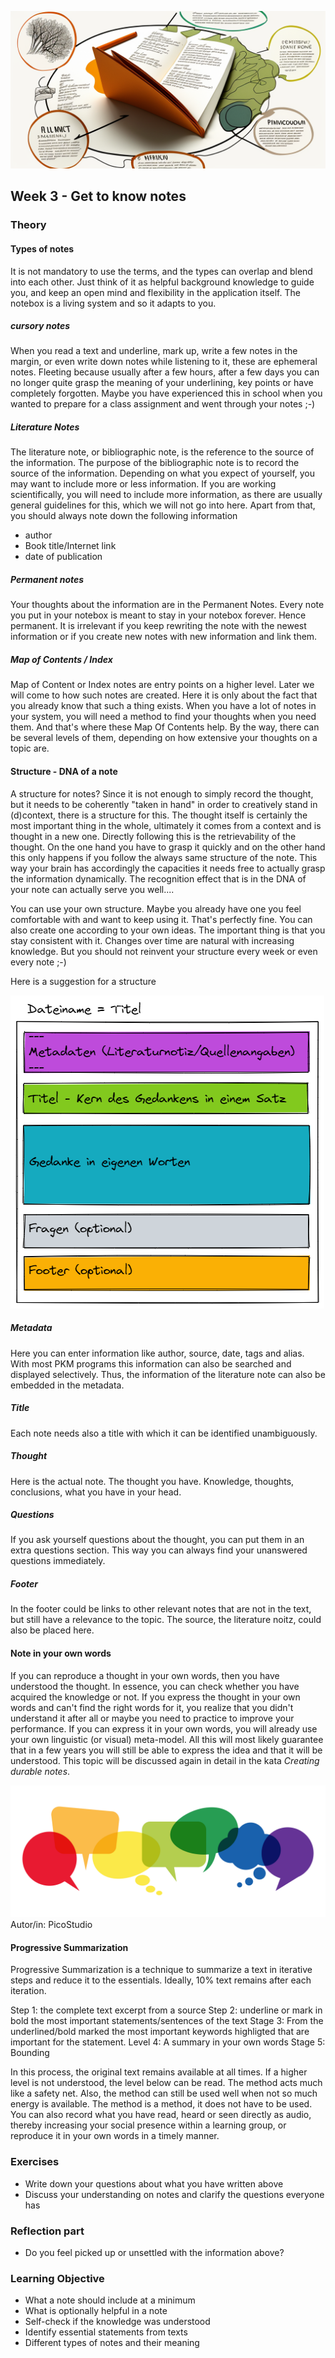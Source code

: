 ![Notizen kennenlernen](images/woche3.png)

## Week 3 - Get to know notes

### Theory

#### Types of notes
It is not mandatory to use the terms, and the types can overlap and blend into each other. Just think of it as helpful background knowledge to guide you, and keep an open mind and flexibility in the application itself. The notebox is a living system and so it adapts to you.

##### cursory notes
When you read a text and underline, mark up, write a few notes in the margin, or even write down notes while listening to it, these are ephemeral notes. Fleeting because usually after a few hours, after a few days you can no longer quite grasp the meaning of your underlining, key points or have completely forgotten. Maybe you have experienced this in school when you wanted to prepare for a class assignment and went through your notes ;-)

##### Literature Notes
The literature note, or bibliographic note, is the reference to the source of the information. The purpose of the bibliographic note is to record the source of the information. Depending on what you expect of yourself, you may want to include more or less information. If you are working scientifically, you will need to include more information, as there are usually general guidelines for this, which we will not go into here. Apart from that, you should always note down the following information
- author
- Book title/Internet link
- date of publication

##### Permanent notes
Your thoughts about the information are in the Permanent Notes. Every note you put in your notebox is meant to stay in your notebox forever. Hence permanent. It is irrelevant if you keep rewriting the note with the newest information or if you create new notes with new information and link them.

##### Map of Contents / Index
Map of Content or Index notes are entry points on a higher level. Later we will come to how such notes are created. Here it is only about the fact that you already know that such a thing exists. When you have a lot of notes in your system, you will need a method to find your thoughts when you need them. And that's where these Map Of Contents help. By the way, there can be several levels of them, depending on how extensive your thoughts on a topic are.



#### Structure - DNA of a note
A structure for notes? Since it is not enough to simply record the thought, but it needs to be coherently "taken in hand" in order to creatively stand in (d)context, there is a structure for this. The thought itself is certainly the most important thing in the whole, ultimately it comes from a context and is thought in a new one. Directly following this is the retrievability of the thought. On the one hand you have to grasp it quickly and on the other hand this only happens if you follow the always same structure of the note. This way your brain has accordingly the capacities it needs free to actually grasp the information dynamically. The recognition effect that is in the DNA of your note can actually serve you well....

You can use your own structure. Maybe you already have one you feel comfortable with and want to keep using it. That's perfectly fine. You can also create one according to your own ideas. The important thing is that you stay consistent with it. Changes over time are natural with increasing knowledge. But you should not reinvent your structure every week or even every note ;-)

Here is a suggestion for a structure

![DNA of a note](images/node-dna.png)

##### Metadata
Here you can enter information like author, source, date, tags and alias. With most PKM programs this information can also be searched and displayed selectively. Thus, the information of the literature note can also be embedded in the metadata.

##### Title
Each note needs also a title with which it can be identified unambiguously.

##### Thought
Here is the actual note. The thought you have. Knowledge, thoughts, conclusions, what you have in your head.

##### Questions
If you ask yourself questions about the thought, you can put them in an extra questions section. This way you can always find your unanswered questions immediately.


##### Footer
In the footer could be links to other relevant notes that are not in the text, but still have a relevance to the topic. The source, the literature noitz, could also be placed here.





#### Note in your own words
If you can reproduce a thought in your own words, then you have understood the thought. In essence, you can check whether you have acquired the knowledge or not. If you express the thought in your own words and can't find the right words for it, you realize that you didn't understand it after all or maybe you need to practice to improve your performance. If you can express it in your own words, you will already use your own linguistic (or visual) meta-model. All this will most likely guarantee that in a few years you will still be able to express the idea and that it will be understood. This topic will be discussed again in detail in the kata _Creating durable notes_.


![Speech bubbles](images/Sprechblasen.jpeg)
Autor/in: PicoStudio



#### Progressive Summarization

Progressive Summarization is a technique to summarize a text in iterative steps and reduce it to the essentials.
Ideally, 10% text remains after each iteration.

Step 1: the complete text excerpt from a source
Step 2: underline or mark in bold the most important statements/sentences of the text
Stage 3: From the underlined/bold marked the most important keywords highligted that are important for the statement.
Level 4: A summary in your own words
Stage 5: Bounding

In this process, the original text remains available at all times. If a higher level is not understood, the level below can be read. The method acts much like a safety net.
Also, the method can still be used well when not so much energy is available.
The method is a method, it does not have to be used. You can also record what you have read, heard or seen directly as audio, thereby increasing your social presence within a learning group, or reproduce it in your own words in a timely manner.


### Exercises
- Write down your questions about what you have written above
- Discuss your understanding on notes and clarify the questions everyone has



### Reflection part
- Do you feel picked up or unsettled with the information above?


### Learning Objective
- What a note should include at a minimum
- What is optionally helpful in a note
- Self-check if the knowledge was understood
- Identify essential statements from texts
- Different types of notes and their meaning
